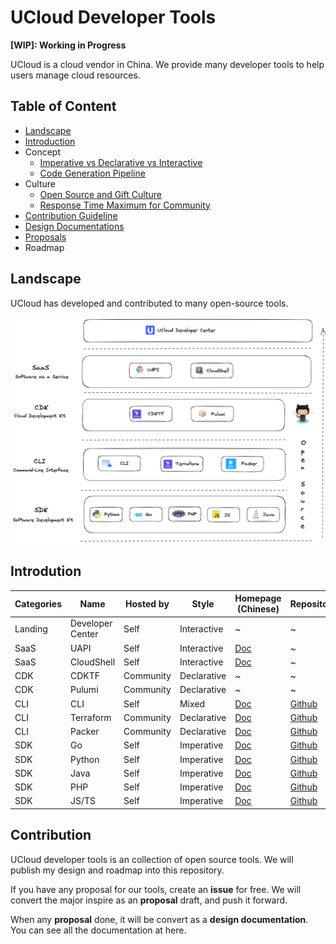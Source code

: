 # UCloud Developer Tools

**[WIP]: Working in Progress**

UCloud is a cloud vendor in China. We provide many developer tools to help users manage cloud resources.

## Table of Content

- [Landscape](#Landscape)
- [Introduction](#Introdution)
- Concept
  - [Imperative vs Declarative vs Interactive](./concept/architectural-styles.md)
  - [Code Generation Pipeline](./concept/code-generation-pipeline.md)
- Culture
  - [Open Source and Gift Culture](./culture/open-source.md)
  - [Response Time Maximum for Community](./culture/rtm-for-community.md)
- [Contribution Guideline](#Contribution)
- [Design Documentations](./design)
- [Proposals](./proposals)
- Roadmap

## Landscape

UCloud has developed and contributed to many open-source tools.

![Landscape](./images/landscape.png)

## Introdution

| Categories | Name             | Hosted by | Style       | Homepage (Chinese)                                     | Repository                                                   |
| ---------- | ---------------- | --------- | ----------- | ------------------------------------------------------ | ------------------------------------------------------------ |
| Landing    | Developer Center | Self      | Interactive | ~                                                      | ~                                                            |
| SaaS       | UAPI             | Self      | Interactive | [Doc](https://docs.ucloud.cn/uapi/README)              | ~                                                            |
| SaaS       | CloudShell       | Self      | Interactive | [Doc](https://docs.ucloud.cn/cloudshell/README)        | ~                                                            |
| CDK        | CDKTF            | Community | Declarative | ~                                                      | ~                                                            |
| CDK        | Pulumi           | Community | Declarative | ~                                                      | ~                                                            |
| CLI        | CLI              | Self      | Mixed       | [Doc](https://docs.ucloud.cn/cli/README)               | [Github](https://github.com/ucloud/cli)                      |
| CLI        | Terraform        | Community | Declarative | [Doc](https://docs.ucloud.cn/terraform/README)         | [Github](https://github.com/ucloud/terraform-provider-ucloud) |
| CLI        | Packer           | Community | Declarative | [Doc](https://docs.ucloud.cn/uhost/guide/image/packer) | [Github](https://github.com/hashicorp/packer/blob/master/website/content/docs/builders/ucloud-uhost.mdx) |
| SDK        | Go               | Self      | Imperative  | [Doc](https://docs.ucloud.cn/opensdk-go/)              | [Github](https://github.com/ucloud/ucloud-sdk-go)            |
| SDK        | Python           | Self      | Imperative  | [Doc](https://docs.ucloud.cn/opensdk-python/)          | [Github](https://github.com/ucloud/ucloud-sdk-python3)       |
| SDK        | Java             | Self      | Imperative  | [Doc](https://docs.ucloud.cn/opensdk-java/)            | [Github](https://github.com/ucloud/ucloud-sdk-java)          |
| SDK        | PHP              | Self      | Imperative  | [Doc](https://docs.ucloud.cn/opensdk-php/)             | [Github](https://github.com/ucloud/ucloud-sdk-php)           |
| SDK        | JS/TS            | Self      | Imperative  | [Doc](https://docs.ucloud.cn/opensdk-js/)              | [Github](https://github.com/ucloud/ucloud-sdk-js)            |

## Contribution

UCloud developer tools is an collection of open source tools. We will publish my design and roadmap into this repository.

If you have any proposal for our tools, create an **issue** for free. We will convert the major inspire as an **proposal** draft, and push it forward.

When any **proposal** done, it will be convert as a **design documentation**. You can see all the documentation at here.
